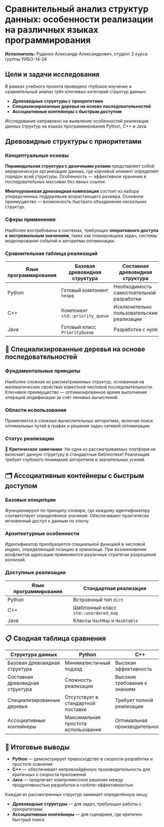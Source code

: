 # Сравнительный анализ структур данных: особенности реализации на различных языках программирования

**Исполнитель:** Руденко Александр Александрович, студент 2 курса группы УИБО-14-24

##  Цели и задачи исследования

В рамках учебного проекта проведено глубокое изучение и сравнительный анализ трёх ключевых категорий структур данных:

- **Древовидные структуры с приоритетами**
- **Специализированные деревья на основе последовательностей**
- **Ассоциативные контейнеры с быстрым доступом**

Исследование направлено на выявление особенностей реализации данных структур на языках программирования Python, C++ и Java.

##  Древовидные структуры с приоритетами

### Концептуальные основы

**Пирамидальная структура с двоичными узлами** представляет собой иерархическую организацию данных, где корневой элемент определяет порядок всей структуры. Особенность — эффективное хранение в последовательных массивах без явных ссылок.

**Многоуровневая древовидная композиция** состоит из набора упорядоченных поддеревьев возрастающего размера. Основное преимущество — возможность быстрого объединения нескольких структур.

### Сферы применения

Наиболее востребованы в системах, требующих **оперативного доступа к экстремальным значениям**, таких как планировщики задач, системы моделирования событий и алгоритмы оптимизации.

### Сравнительная таблица реализаций

| Язык программирования | Базовая древовидная структура | Составная древовидная структура |
|----------------------|-------------------------------|--------------------------------|
| Python | Готовый компонент `heapq` | Необходимость самостоятельной разработки |
| C++ | Компонент `std::priority_queue` | Исключительно пользовательские реализации |
| Java | Готовый класс `PriorityQueue` | Разработка с нуля |

## 🔷 Специализированные деревья на основе последовательностей

### Фундаментальные принципы

Наиболее сложная из рассматриваемых структур, основанная на математических свойствах известной числовой последовательности. Ключевое преимущество — оптимизированное время выполнения операций модификации за счёт ленивых вычислений.

### Области использования

Применяется в сложных вычислительных алгоритмах, включая поиск оптимальных путей в графах и решение задач сетевой оптимизации.

### Статус реализации

🚨 **Критическое замечание**: Ни одна из рассматриваемых платформ не включает данную структуру в стандартные библиотеки! Реализация требует глубокого понимания алгоритмов и значительных усилий.

## 🗂️ Ассоциативные контейнеры с быстрым доступом

### Базовые концепции

Функционируют по принципу словаря, где каждому идентификатору соответствует определённое значение. Обеспечивают практически мгновенный доступ к данным по ключу.

### Архитектурные особенности

Идентификатор преобразуется специальной функцией в числовой индекс, определяющий позицию в хранилище. При возникновении конфликтов адресации применяются различные стратегии разрешения коллизий.

### Доступные реализации

| Язык программирования | Стандартная реализация |
|----------------------|------------------------|
| Python | Встроенный тип `dict` |
| C++ | Шаблонный класс `std::unordered_map` |
| Java | Классы `HashMap` и `Hashtable` |

## 📋 Сводная таблица сравнения

| Структура данных | Python | C++ | Java |
|------------------|---------|------|-------|
| Базовая древовидная структура |  Минималистичный подход |  Высокая эффективность |  Сбалансированное решение |
| Составная древовидная структура |  Сложность реализации |  Высокие требования к знаниям |  Необходимость глубокого понимания |
| Специализированные деревья |  Отсутствует в стандартной поставке |  Требует полной реализации |  Не входит в базовые библиотеки |
| Ассоциативные контейнеры |  Максимальная простота использования |  Оптимальная производительность |  Продуманный интерфейс |

## 🏁 Итоговые выводы

- **Python** — демонстрирует превосходство в скорости разработки и простоте освоения
- **C++** — обеспечивает непревзойдённую производительность для критичных к скорости приложений
- **Java** — предлагает компромиссное решение между продуктивностью разработки и runtime-эффективностью

Каждая из рассмотренных структур занимает определённую нишу:

- **Древовидные структуры** — для задач, требующих работы с приоритетами
- **Ассоциативные контейнеры** — для сценариев, где критичен быстрый поиск
